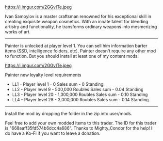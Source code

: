 https://i.imgur.com/2GGvITe.jpeg

Ivan Samoylov is a master craftsman renowned for his exceptional skill in creating exquisite weapon cosmetics. With an innate talent for blending artistry and functionality, he transforms ordinary weapons into mesmerizing works of art.

----------------------


Painter is unlocked at player level 1. You can sell him information barter items (SSD, intelligence folders, etc). Painter doesn't require any other mod to function. But you should install at least one of my content mods.

https://i.imgur.com/2GGvITe.jpeg

Painter new loyalty level requirements

- LL1 - Player level 1 - 0 Sales sum - 0 Standing
- LL2 - Player level 9 - 500,000 Roubles Sales sum - 0.04 Standing
- LL3 - Player level 20 - 1,300,000 Roubles Sales sum - 0.10 Standing
- LL4 - Player level 28 - 3,000,000 Roubles Sales sum - 0.14 Standing

----------------------

Install the mod by dropping the folder in the zip into user/mods.

Feel free to add your own modded items to this trader. The ID for this trader is "668aaff35fd574b6dcc4a686". Thanks to Mighty_Condor for the help! I do have a Ko-Fi if you want to leave a donation.
